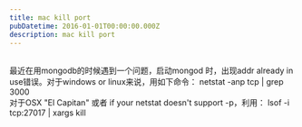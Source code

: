 ```yaml
---
title: mac kill port
pubDatetime: 2016-01-01T00:00:00.000Z
description: mac kill port
---
```


<br>最近在用mongodb的时候遇到一个问题，启动mongod 时，出现addr already in use错误。对于windows or linux来说，用如下命令：
netstat -anp tcp | grep 3000
<br>对于OSX "El Capitan" 或者 if your netstat doesn't support -p，利用：
lsof -i tcp:27017 | xargs kill
